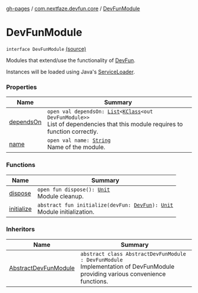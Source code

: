 [gh-pages](../../index.md) / [com.nextfaze.devfun.core](../index.md) / [DevFunModule](.)

# DevFunModule

`interface DevFunModule` [(source)](https://github.com/NextFaze/dev-fun/tree/master/devfun/src/main/java/com/nextfaze/devfun/core/Module.kt#L12)

Modules that extend/use the functionality of [DevFun](../-dev-fun/index.md).

Instances will be loaded using Java's [ServiceLoader](http://docs.oracle.com/javase/6/docs/api/java/util/ServiceLoader.html).

### Properties

| Name | Summary |
|---|---|
| [dependsOn](depends-on.md) | `open val dependsOn: `[`List`](https://kotlinlang.org/api/latest/jvm/stdlib/kotlin.collections/-list/index.html)`<`[`KClass`](https://kotlinlang.org/api/latest/jvm/stdlib/kotlin.reflect/-k-class/index.html)`<out DevFunModule>>`<br>List of dependencies that this module requires to function correctly. |
| [name](name.md) | `open val name: `[`String`](https://kotlinlang.org/api/latest/jvm/stdlib/kotlin/-string/index.html)<br>Name of the module. |

### Functions

| Name | Summary |
|---|---|
| [dispose](dispose.md) | `open fun dispose(): `[`Unit`](https://kotlinlang.org/api/latest/jvm/stdlib/kotlin/-unit/index.html)<br>Module cleanup. |
| [initialize](initialize.md) | `abstract fun initialize(devFun: `[`DevFun`](../-dev-fun/index.md)`): `[`Unit`](https://kotlinlang.org/api/latest/jvm/stdlib/kotlin/-unit/index.html)<br>Module initialization. |

### Inheritors

| Name | Summary |
|---|---|
| [AbstractDevFunModule](../-abstract-dev-fun-module/index.md) | `abstract class AbstractDevFunModule : DevFunModule`<br>Implementation of DevFunModule providing various convenience functions. |
